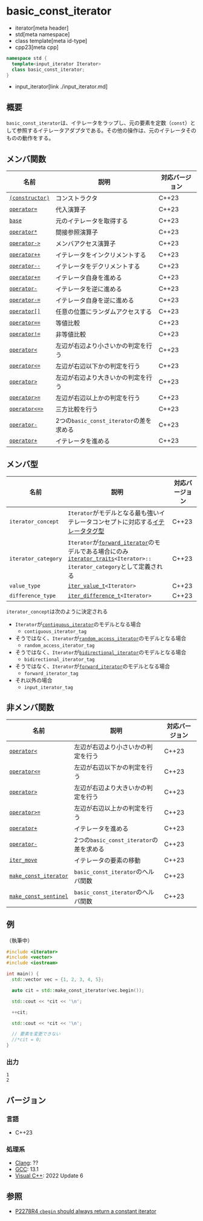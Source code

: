 # basic_const_iterator
* iterator[meta header]
* std[meta namespace]
* class template[meta id-type]
* cpp23[meta cpp]

```cpp
namespace std {
  template<input_iterator Iterator>
  class basic_const_iterator;
}
```
* input_iterator[link ./input_iterator.md]

## 概要

`basic_const_iterator`は、イテレータをラップし、元の要素を定数（`const`）として参照するイテレータアダプタである。その他の操作は、元のイテレータそのものの動作をする。

## メンバ関数

| 名前 | 説明 | 対応バージョン |
|------------------------------------------------------|-------------|-------|
| [`(constructor)`](basic_const_iterator/op_constructor.md.nolink) | コンストラクタ | C++23 |
| [`operator=`](basic_const_iterator/op_assign.md.nolink)          | 代入演算子 | C++23 |
| [`base`](basic_const_iterator/base.md.nolink)                    | 元のイテレータを取得する | C++23 |
| [`operator*`](basic_const_iterator/op_deref.md.nolink)           | 間接参照演算子 | C++23 |
| [`operator->`](basic_const_iterator/op_arrow.md.nolink)          | メンバアクセス演算子 | C++23 |
| [`operator++`](basic_const_iterator/op_increment.md.nolink)      | イテレータをインクリメントする | C++23 |
| [`operator--`](basic_const_iterator/op_decrement.md.nolink)      | イテレータをデクリメントする | C++23 |
| [`operator+=`](basic_const_iterator/op_plus_assign.md.nolink)    | イテレータ自身を進める | C++23 |
| [`operator-`](basic_const_iterator/op_unary_minus.md.nolink)     | イテレータを逆に進める | C++23 |
| [`operator-=`](basic_const_iterator/op_minus_assign.md.nolink)   | イテレータ自身を逆に進める | C++23 |
| [`operator[]`](basic_const_iterator/op_at.md.nolink)             | 任意の位置にランダムアクセスする | C++23 |
| [`operator==`](basic_const_iterator/op_equal.md.nolink)         | 等値比較 | C++23 |
| [`operator!=`](basic_const_iterator/op_equal.md.nolink)     | 非等値比較 | C++23 |
| [`operator<`](basic_const_iterator/op_less.md.nolink)           | 左辺が右辺より小さいかの判定を行う | C++23 |
| [`operator<=`](basic_const_iterator/op_less_equal.md.nolink)    | 左辺が右辺以下かの判定を行う | C++23 |
| [`operator>`](basic_const_iterator/op_greater.md.nolink)        | 左辺が右辺より大きいかの判定を行う | C++23 |
| [`operator>=`](basic_const_iterator/op_greater_equal.md) | 左辺が右辺以上かの判定を行う | C++23 |
| [`operator<=>`](basic_const_iterator/op_compare_3way.md.nolink)           | 三方比較を行う | C++23 |
| [`operator-`](basic_const_iterator/op_minus.md.nolink)          | 2つの`basic_const_iterator`の差を求める | C++23 |
| [`operator+`](basic_const_iterator/op_plus.md.nolink)           | イテレータを進める | C++23 |


## メンバ型

| 名前 | 説明 | 対応バージョン |
|------------------------------------------------------|-------------|-------|
| `iterator_concept` | `Iterator`がモデルとなる最も強いイテレータコンセプトに対応する[イテレータタグ型](/reference/iterator/iterator_tag.md) | C++23 |
| `iterator_category` | `Iterator`が[`forward_iterator`](/reference/iterator/forward_iterator.md)のモデルである場合にのみ[`iterator_traits`](/reference/iterator/iterator_traits.md)`<​Iterator>​::​iterator_category`として定義される | C++23 |
| `value_type` | [`iter_value_t`](/reference/iterator/iter_value_t.md)`<Iterator>` | C++23 |
| `difference_type` | [`iter_difference_t`](/reference/iterator/iter_difference_t.md)`<Iterator>` | C++23 |

`iterator_concept`は次のように決定される

- `Iterator`が[`contiguous_iterator`](/reference/iterator/contiguous_iterator.md)のモデルとなる場合
    - `contiguous_iterator_tag`
- そうではなく、`Iterator`が[`random_access_iterator`](/reference/iterator/random_access_iterator.md)のモデルとなる場合
    - `random_access_iterator_tag`
- そうではなく、`Iterator`が[`bidirectional_iterator`](/reference/iterator/bidirectional_iterator.md)のモデルとなる場合
    - `bidirectional_iterator_tag`
- そうではなく、`Iterator`が[`forward_iterator`](/reference/iterator/forward_iterator.md)のモデルとなる場合
    - `forward_iterator_tag`
- それ以外の場合
    - `input_iterator_tag`

## 非メンバ関数

| 名前 | 説明 | 対応バージョン |
|------------------------------------------------------|-------------|-------|
| [`operator<`](basic_const_iterator/op_less.md.nolink)           | 左辺が右辺より小さいかの判定を行う | C++23 |
| [`operator<=`](basic_const_iterator/op_less_equal.md.nolink)    | 左辺が右辺以下かの判定を行う | C++23 |
| [`operator>`](basic_const_iterator/op_greater.md.nolink)        | 左辺が右辺より大きいかの判定を行う | C++23 |
| [`operator>=`](basic_const_iterator/op_greater_equal.md.nolink) | 左辺が右辺以上かの判定を行う | C++23 |
| [`operator+`](basic_const_iterator/op_plus.md.nolink)           | イテレータを進める | C++23 |
| [`operator-`](basic_const_iterator/op_minus.md.nolink)          | 2つの`basic_const_iterator`の差を求める | C++23 |
| [`iter_move`](basic_const_iterator/iter_move.md.nolink)     | イテレータの要素の移動 | C++23 |
| [`make_const_iterator`](make_const_iterator.md.nolink)     | `basic_const_iterator`のヘルパ関数 | C++23 |
| [`make_const_sentinel`](make_const_sentinel.md.nolink)     | `basic_const_iterator`のヘルパ関数 | C++23 |

## 例
（執筆中）

```cpp example
#include <iterator>
#include <vector>
#include <iostream>

int main() {
  std::vector vec = {1, 2, 3, 4, 5};

  auto cit = std::make_const_iterator(vec.begin());

  std::cout << *cit << '\n';

  ++cit;

  std::cout << *cit << '\n';

  // 要素を変更できない
  //*cit = 0;
}
```
### 出力
```
1
2
```

## バージョン
### 言語
- C++23

### 処理系
- [Clang](/implementation.md#clang): ??
- [GCC](/implementation.md#gcc): 13.1
- [Visual C++](/implementation.md#visual_cpp): 2022 Update 6

## 参照

- [P2278R4 `cbegin` should always return a constant iterator](https://www.open-std.org/jtc1/sc22/wg21/docs/papers/2022/p2278r4.html)
